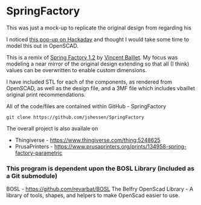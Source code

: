 # SpringFactory

This was just a mock-up to replicate the original design from   regarding his 

I noticed [this pop-up on Hackaday](https://hackaday.com/2022/01/28/3d-printed-jig-makes-custom-springs-a-snap/) and thought I would take some time to model this out in OpenSCAD.

This is a remix of [Spring Factory 1.2](https://www.thingiverse.com/thing:5171637) by [Vincent Baillet](https://www.thingiverse.com/vbaillet). My focus was modeling a near mirror of the original design extending so that all (I think) values can be overwritten to enable custom dimensions.

I have included STL for each of the components, as rendered from OpenSCAD, as well as the design file, and a 3MF file which includes vbaillet original print recommendations.

All of the code/files are contained within GitHub - SpringFactory

```shell
git clone https://github.com/jshessen/SpringFactory
```

The overall project is also availale on
- Thingiverse - https://www.thingiverse.com/thing:5248625
- PrusaPrinters - https://www.prusaprinters.org/prints/134958-spring-factory-parametric


### This program is dependent upon the BOSL Library (included as a Git submodule) 
BOSL - https://github.com/revarbat/BOSL
The Belfry OpenScad Library - A library of tools, shapes, and helpers to make OpenScad easier to use.
